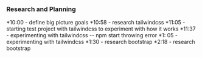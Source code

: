 ### Research and Planning
*10:00 - define big picture goals
*10:58 - research tailwindcss
*11:05 - starting test project with tailwindcss to experiment with how it works
*11:37 - experimenting with tailwindcss -- npm start throwing error
*1: 05 - experimenting with tailwindcss
*1:30 - research bootstrap
*2:18 - research bootstrap